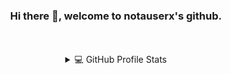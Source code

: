 <div align="center">
  <h3>Hi there 👋, welcome to notauserx's github. </h3>

  <br />
  <br />
  
  <details> 
    <summary>💻 GitHub Profile Stats</summary>  
    <a href="#">
      <img align="center" src="https://github-readme-stats-notauserx.vercel.app/api?username=notauserx&count_private=true&theme=dark&show_icons=true&hide_border=true" />
    </a>
    <br />
    <a href="https://github.com/search?q=user%3Anotauserx&type=repositories">
      <img align="center" src="https://github-readme-stats-notauserx.vercel.app/api/top-langs/?username=notauserx&layout=compact&theme=dark&hide_title=true&langs_count=8&hide_border=true&card_width=400&hide=jupyter%20notebook" />
    </a>
 </details>
</div>
<!--
**notauserx/notauserx** is a ✨ _special_ ✨ repository because its `README.md` (this file) appears on your GitHub profile.

Here are some ideas to get you started:

- 🔭 I’m currently working on ...
- 🌱 I’m currently learning ...
- 👯 I’m looking to collaborate on ...
- 🤔 I’m looking for help with ...
- 💬 Ask me about ...
- 📫 How to reach me: ...
- 😄 Pronouns: ...
- ⚡ Fun fact: ...

![notauserx's GitHub stats](https://github-readme-stats-notauserx.vercel.app/api?username=notauserx&count_private=true&theme=dark&show_icons=true&hide_border=true)
  </br>
  </br>
  [![Top Langs](https://github-readme-stats-notauserx.vercel.app/api/top-langs/?username=notauserx&layout=compact&theme=dark&hide_title=true&langs_count=8&hide_border=true&card_width=600)](https://github.com/notauserx)
-->
